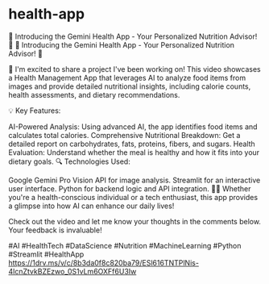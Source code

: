 # health-app
🚀 Introducing the Gemini Health App - Your Personalized Nutrition Advisor! 🍎
🚀 Introducing the Gemini Health App - Your Personalized Nutrition Advisor! 🍎

🎥 I'm excited to share a project I've been working on! This video showcases a Health Management App that leverages AI to analyze food items from images and provide detailed nutritional insights, including calorie counts, health assessments, and dietary recommendations.

💡 Key Features:

AI-Powered Analysis: Using advanced AI, the app identifies food items and calculates total calories.
Comprehensive Nutritional Breakdown: Get a detailed report on carbohydrates, fats, proteins, fibers, and sugars.
Health Evaluation: Understand whether the meal is healthy and how it fits into your dietary goals.
🔍 Technologies Used:

Google Gemini Pro Vision API for image analysis.
Streamlit for an interactive user interface.
Python for backend logic and API integration.
👩‍💻 Whether you're a health-conscious individual or a tech enthusiast, this app provides a glimpse into how AI can enhance our daily lives!

Check out the video and let me know your thoughts in the comments below. Your feedback is invaluable!

#AI #HealthTech #DataScience #Nutrition #MachineLearning #Python #Streamlit #HealthApp
https://1drv.ms/v/c/8b3da0f8c820ba79/ESl616TNTPlNis-4lcnZtvkBZEzwo_0S1vLm6OXFf6U3Iw
